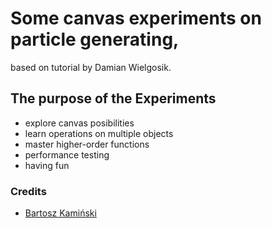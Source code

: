 # Some canvas experiments on particle generating, 
based on tutorial by Damian Wielgosik.

## The purpose of the Experiments
- explore canvas posibilities
- learn operations on multiple objects
- master higher-order functions
- performance testing
- having fun

### Credits
* [Bartosz Kamiński](https://twitter.com/Suiseki)